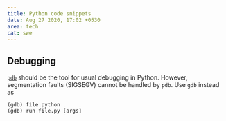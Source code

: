 ```yaml
---
title: Python code snippets
date: Aug 27 2020, 17:02 +0530
area: tech
cat: swe
---
```


## Debugging

[`pdb`](https://docs.python.org/3/library/pdb.html) should be the tool for
usual debugging in Python. However, segmentation faults (SIGSEGV) cannot
be handled by `pdb`. Use `gdb` instead as

```shell
(gdb) file python
(gdb) run file.py [args]
```
